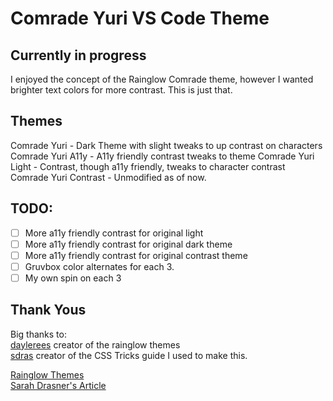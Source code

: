 # Comrade Yuri VS Code Theme

## Currently in progress

I enjoyed the concept of the Rainglow Comrade theme, however I wanted brighter text colors for more contrast. This is just that.

## Themes

Comrade Yuri - Dark Theme with slight tweaks to up contrast on characters
Comrade Yuri A11y - A11y friendly contrast tweaks to theme
Comrade Yuri Light - Contrast, though a11y friendly, tweaks to character contrast
Comrade Yuri Contrast - Unmodified as of now.

## TODO:

- [ ] More a11y friendly contrast for original light
- [ ] More a11y friendly contrast for original dark theme
- [ ] More a11y friendly contrast for original contrast theme
- [ ] Gruvbox color alternates for each 3.
- [ ] My own spin on each 3

## Thank Yous

Big thanks to: <br>
[daylerees](https://github.com/daylerees) creator of the rainglow themes <br>
[sdras](https://github.com/sdras) creator of the CSS Tricks guide I used to make this.

[Rainglow Themes](https://github.com/rainglow) <br>
[Sarah Drasner's Article](https://css-tricks.com/creating-a-vs-code-theme/)
